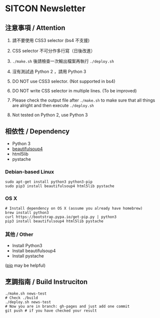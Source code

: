 # SITCON Newsletter

## 注意事項 / Attention

1. 請不要使用 CSS3 selector (bs4 不支援)
2. CSS selector 不可分作多行寫（日後改進）
3. `./make.sh` 後請檢查一次輸出檔案再執行 `./deploy.sh`
4. 沒有測試過 Python 2 ，請用 Python 3



1. DO NOT use CSS3 selector. (Not supported in bs4)
2. DO NOT write CSS selector in multiple lines. (To be improved)
3. Please check the output file after `./make.sh` to make sure that all things are alright and
   then execute `./deploy.sh`
4. Not tested on Python 2, use Python 3

## 相依性 / Dependency

- Python 3
- [beautifulsoup4](https://pypi.python.org/pypi/beautifulsoup4/4.3.2)
- html5lib
- pystache

### Debian-based Linux

``` shell
sudo apt-get install python3 python3-pip
sudo pip3 install beautifulsoup4 html5lib pystache
```

### OS X

``` shell
# Install dependency on OS X (assume you already have homebrew)
brew install python3
curl https://bootstrap.pypa.io/get-pip.py | python3
pip3 install beautifulsoup4 html5lib pystache
```

### 其他 / Other

- Install Python3
- Install beautifulsoup4
- Install pystache

([pip](https://pip.pypa.io/en/latest/) may be helpful)

## 烹調指南 / Build Instruciton

``` shell
./make.sh news-test
# Check ./build
./deploy.sh news-test
# Now you are in branch: gh-pages and just add one commit
git push # if you have checked your result
```

